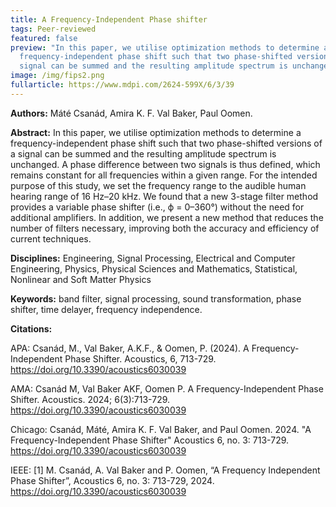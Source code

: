 ```yaml
---
title: A Frequency-Independent Phase shifter
tags: Peer-reviewed
featured: false
preview: "In this paper, we utilise optimization methods to determine a
  frequency-independent phase shift such that two phase-shifted versions of a
  signal can be summed and the resulting amplitude spectrum is unchanged. "
image: /img/fips2.png
fullarticle: https://www.mdpi.com/2624-599X/6/3/39
---
```

**Authors:** Máté Csanád, Amira K. F. Val Baker, Paul Oomen.

**Abstract:** In this paper, we utilise optimization methods to determine a frequency-independent phase shift such that two phase-shifted versions of a signal can be summed and the resulting amplitude spectrum is unchanged. A phase difference between two signals is thus defined, which remains constant for all frequencies within a given range. For the intended purpose of this study, we set the frequency range to the audible human hearing range of 16 Hz–20 kHz. We found that a new 3-stage filter method provides a variable phase shifter (i.e., ϕ = 0–360°) without the need for additional amplifiers. In addition, we present a new method that reduces the number of filters necessary, improving both the accuracy and efficiency of current techniques.

**Disciplines:** Engineering, Signal Processing, Electrical and Computer Engineering, Physics, Physical Sciences and Mathematics, Statistical, Nonlinear and Soft Matter Physics

**Keywords:** band filter, signal processing, sound transformation, phase shifter, time delayer, frequency independence.

**Citations:**

APA: Csanád, M., Val Baker, A.K.F., & Oomen, P. (2024). A Frequency-Independent Phase Shifter. Acoustics, 6, 713-729. https://doi.org/10.3390/acoustics6030039

AMA: Csanád M, Val Baker AKF, Oomen P. A Frequency-Independent Phase Shifter. Acoustics. 2024; 6(3):713-729. https://doi.org/10.3390/acoustics6030039

Chicago: Csanád, Máté, Amira K. F. Val Baker, and Paul Oomen. 2024. "A Frequency-Independent Phase Shifter" Acoustics 6, no. 3: 713-729. https://doi.org/10.3390/acoustics6030039

IEEE: \[1] M. Csanád, A. Val Baker and P. Oomen, “A Frequency Independent Phase Shifter”, Acoustics 6, no. 3: 713-729, 2024. https://doi.org/10.3390/acoustics6030039
